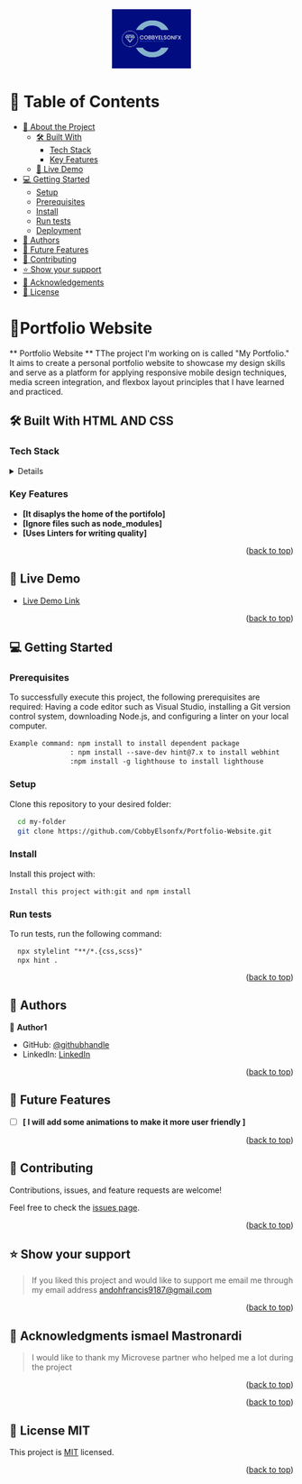 
<div align="center">
  <!-- You are encouraged to replace this logo with your own! Otherwise you can also remove it. -->
  <img src="mylogo.png" alt="logo" width="140"  height="auto" />
  <br/>


</div>


# 📗 Table of Contents

- [📖 About the Project](#about-project)
  - [🛠 Built With](#built-with)
    - [Tech Stack](#tech-stack)
    - [Key Features](#key-features)
  - [🚀 Live Demo](#live-demo)
- [💻 Getting Started](#getting-started)
  - [Setup](#setup)
  - [Prerequisites](#prerequisites)
  - [Install](#install)
  - [Run tests](#run-tests)
  - [Deployment](#deployment)
- [👥 Authors](#authors)
- [🔭 Future Features](#future-features)
- [🤝 Contributing](#contributing)
- [⭐️ Show your support](#support)
- [🙏 Acknowledgements](#acknowledgements)
- [📝 License](#license)

<!-- PROJECT DESCRIPTION -->

# 📖Portfolio Website <a name="about-project"></a>

> 

** Portfolio Website ** TThe project I'm working on is called "My Portfolio." It aims to create a personal portfolio website to showcase my design skills and serve as a platform for applying responsive mobile design techniques, media screen integration, and flexbox layout principles that I have learned and practiced.

## 🛠 Built With <a name="built-with">HTML AND CSS</a>

### Tech Stack <a name="tech-stack"></a>



<details>
  <ul>
    <li><a href="./index.html">HTML</a></li>
  </ul>
  <ul>
    <li><a href="./style.css">CSS</a></li>
  </ul>
</details>




<!-- Features -->

### Key Features <a name="key-features"></a>

> 

- **[It  disaplys the home of the portifolo]**
- **[Ignore files such as node_modules]**
- **[Uses Linters for writing quality]**

<p align="right">(<a href="#readme-top">back to top</a>)</p>

<!-- LIVE DEMO -->

## 🚀 Live Demo <a name="live-demo"></a>

> 

- [Live Demo Link]()

<p align="right">(<a href="#readme-top">back to top</a>)</p>

<!-- GETTING STARTED -->

## 💻 Getting Started <a name="getting-started"></a>

> 

### Prerequisites

To successfully execute this project, the following prerequisites are required: Having a code editor such as Visual Studio, installing a Git version control system, downloading Node.js, and configuring a linter on your local computer.

```
Example command: npm install to install dependent package
               : npm install --save-dev hint@7.x to install webhint
               :npm install -g lighthouse to install lighthouse

```

### Setup

Clone this repository to your desired folder:


```sh
  cd my-folder
  git clone https://github.com/CobbyElsonfx/Portfolio-Website.git
```

### Install

Install this project with:


``` 
Install this project with:git and npm install
```



### Run tests

To run tests, run the following command:

```
  npx stylelint "**/*.{css,scss}"
  npx hint .
```

<p align="right">(<a href="#readme-top">back to top</a>)</p>


## 👥 Authors <a name="authors"></a>

> 

👤 **Author1**

- GitHub: [@githubhandle](https://github.com/CobbyElsonfx)
- LinkedIn: [LinkedIn](https://www.linkedin.com/in/andoh-francis-133aa7245/)


<p align="right">(<a href="#readme-top">back to top</a>)</p>


## 🔭 Future Features <a name="future-features"></a>

> 

- [ ] **[ I will add some animations to make it more user friendly ]**


<p align="right">(<a href="#readme-top">back to top</a>)</p>


## 🤝 Contributing <a name="contributing"></a>

Contributions, issues, and feature requests are welcome!

Feel free to check the [issues page](../../issues/).

<p align="right">(<a href="#readme-top">back to top</a>)</p>


## ⭐️ Show your support <a name="support"></a>

> If you liked this project and would like to support me email me through my email address andohfrancis9187@gmail.com

<p align="right">(<a href="#readme-top">back to top</a>)</p>


## 🙏 Acknowledgments <a name="acknowledgements">ismael Mastronardi</a>

> I would like to thank my Microvese partner who helped me a lot during the project

<p align="right">(<a href="#readme-top">back to top</a>)</p>




<p align="right">(<a href="#readme-top">back to top</a>)</p>


## 📝 License <a name="license">MIT</a>

This project is [MIT](./MIT.md) licensed.

<p align="right">(<a href="#readme-top">back to top</a>)</p>
